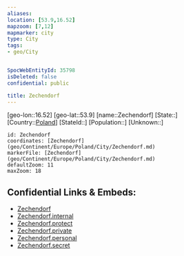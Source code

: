 ```yaml
---
aliases: 
location: [53.9,16.52]
mapzoom: [7,12] 
mapmarker: city 
type: City
tags:
- geo/City


SpocWebEntityId: 35798
isDeleted: false
confidential: public

title: Zechendorf
---
```

[geo-lon::16.52]
[geo-lat::53.9]
[name::Zechendorf]
[State::]
[Country::[Poland](geo/Continent/Europe/Poland.md)]
[StateId::]
[Population::]
[Unknown::]


```leaflet
id: Zechendorf
coordinates: [Zechendorf](geo/Continent/Europe/Poland/City/Zechendorf.md)
markerFile: [Zechendorf](geo/Continent/Europe/Poland/City/Zechendorf.md)
defaultZoom: 11 
maxZoom: 18
```


## Confidential Links & Embeds: 
- [Zechendorf](../../../../../../_public/geo/Continent/Europe/Poland/City/Zechendorf.md) 
- [Zechendorf.internal](../../../../../../_internal/geo/Continent/Europe/Poland/City/Zechendorf.internal.md) 
- [Zechendorf.protect](../../../../../../_protect/geo/Continent/Europe/Poland/City/Zechendorf.protect.md) 
- [Zechendorf.private](../../../../../../_private/geo/Continent/Europe/Poland/City/Zechendorf.private.md) 
- [Zechendorf.personal](../../../../../../_personal/geo/Continent/Europe/Poland/City/Zechendorf.personal.md) 
- [Zechendorf.secret](../../../../../../_secret/geo/Continent/Europe/Poland/City/Zechendorf.secret.md) 
